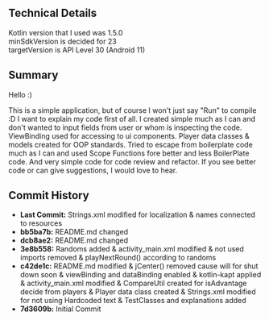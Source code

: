 <h2>Technical Details</h2>
Kotlin version that I used was 1.5.0<br>
minSdkVersion is decided for 23<br>
targetVersion is API Level 30 (Android 11)

<h2>Summary</h2>
Hello :)

This is a simple application, but of course I won't just say "Run" to compile :D  I want to explain my code first of all. I created simple much as I can and don't wanted to input fields from user or whom is
inspecting the code. ViewBinding used for accessing to ui components. Player data classes & models created for OOP standards. Tried to escape from boilerplate code much as I can and used Scope Functions
fore better and less BoilerPlate code. And very simple code for code review and refactor. If you see better code or can give suggestions, I would love to hear. 

<h2>Commit History</h2>
<ul>
<li><b>Last Commit:</b> Strings.xml modified for localization & names connected to resources</li>
<li><b>bb5ba7b:</b> README.md changed</li>
<li><b>dcb8ae2:</b> README.md changed</li>
<li><b>3e8b558:</b> Randoms added & activity_main.xml modified & not used imports removed & playNextRound() according to randoms</li>
<li><b>c42de1c:</b> README.md modified & jCenter() removed cause will for shut down soon & viewBinding and dataBinding enabled & kotlin-kapt applied  & activity_main.xml modified &  CompareUtil created for isAdvantage decide from players & Player data class created & Strings.xml modified for not using Hardcoded text & TestClasses and explanations added</li>
<li><b>7d3609b:</b> Initial Commit </li>
</ul>

